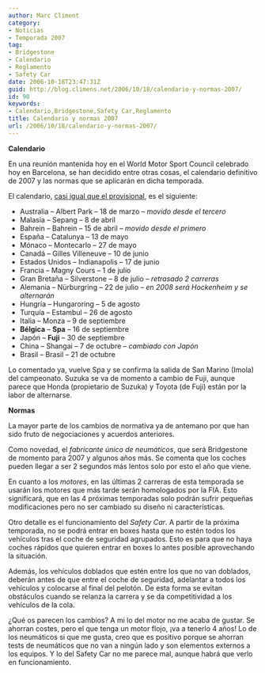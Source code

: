 ```yaml
---
author: Marc Climent
category:
- Noticias
- Temporada 2007
tag:
- Bridgestone
- Calendario
- Reglamento
- Safety Car
date: 2006-10-18T23:47:31Z
guid: http://blog.climens.net/2006/10/18/calendario-y-normas-2007/
id: 90
keywords:
- Calendario,Bridgestone,Safety Car,Reglamento
title: Calendario y normas 2007
url: /2006/10/18/calendario-y-normas-2007/
---
```


<span style="font-weight: bold">Calendario</span>

En una reunión mantenida hoy en el World Motor Sport Council celebrado hoy en Barcelona, se han decidido entre otras cosas, el calendario definitivo de 2007 y las normas que se aplicarán en dicha temporada.

El calendario, [casi igual que el provisional](http://f1blog.climens.net/2006/08/29/posible-calendario-2007/ "Posible Calendario 2007"), es el siguiente:

  * Australia &#8211; Albert Park &#8211; 18 de marzo &#8211; _movido desde el tercero_
  * Malasia &#8211; Sepang &#8211; 8 de abril
  * Bahrein &#8211; Bahrein &#8211; 15 de abril &#8211; _movido desde el primero_
  * España &#8211; Catalunya &#8211; 13 de mayo
  * Mónaco &#8211; Montecarlo &#8211; 27 de mayo
  * Canadá &#8211; Gilles Villeneuve &#8211; 10 de junio
  * Estados Unidos &#8211; Indianapolis &#8211; 17 de junio
  * Francia &#8211; Magny Cours &#8211; 1 de julio
  * Gran Bretaña &#8211; Silverstone &#8211; 8 de julio &#8211; _retrasado 2 carreras_
  * Alemania &#8211; Nürburgring &#8211; 22 de julio &#8211; <span style="font-style: italic">en 2008 será Hockenheim y se alternarán</span>
  * Hungría &#8211; Hungaroring &#8211; 5 de agosto
  * Turquía &#8211; Estambul &#8211; 26 de agosto
  * Italia &#8211; Monza &#8211; 9 de septiembre
  * **Bélgica** &#8211; **Spa** &#8211; 16 de septiembre
  * Japón &#8211; <span style="font-weight: bold">Fuji</span> &#8211; 30 de septiembre
  * China &#8211; Shangai &#8211; 7 de octubre &#8211; <span style="font-style: italic">cambiado con Japón</span>
  * Brasil &#8211; Brasil &#8211; 21 de octubre

Lo comentado ya, vuelve Spa y se confirma la salida de San Marino (Imola) del campeonato. Suzuka se va de momento a cambio de Fuji, aunque parece que Honda (propietario de Suzuka) y Toyota (de Fuji) están por la labor de alternarse.

<p style="font-weight: bold">
  Normas
</p>

La mayor parte de los cambios de normativa ya de antemano por que han sido fruto de negociaciones y acuerdos anteriores.

Como novedad, el <span style="font-style: italic">fabricante único de neumáticos</span>, que será Bridgestone de momento para 2007 y algunos años más. Se comenta que los coches pueden llegar a ser 2 segundos más lentos solo por esto el año que viene.

En cuanto a los <span style="font-style: italic">motores</span>, en las últimas 2 carreras de esta temporada se usarán los motores que más tarde serán homologados por la FIA. Esto significará, que en las 4 próximas temporadas solo podrán sufrir pequeñas modificaciones pero no ser cambiado su diseño ni características.

Otro detalle es el funcionamiento del <span style="font-style: italic">Safety Car</span>. A partir de la próxima temporada, no se podrá entrar en boxes hasta que no estén todos los vehículos tras el coche de seguridad agrupados. Esto es para que no haya coches rápidos que quieren entrar en boxes lo antes posible aprovechando la situación.

Además, los vehículos doblados que estén entre los que no van doblados, deberán antes de que entre el coche de seguridad, adelantar a todos los vehículos y colocarse al final del pelotón. De esta forma se evitan obstáculos cuando se relanza la carrera y se da competitividad a los vehículos de la cola.

¿Qué os parecen los cambios? A mi lo del motor no me acaba de gustar. Se ahorran costes, pero el que tenga un motor flojo, ¡va a tenerlo 4 años! Lo de los neumáticos si que me gusta, creo que es positivo porque se ahorran tests de neumáticos que no van a ningún lado y son elementos externos a los equipos. Y lo del Safety Car no me parece mal, aunque habrá que verlo en funcionamiento.